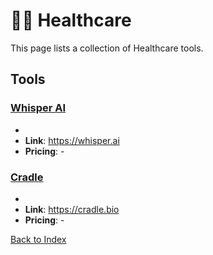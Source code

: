 # 🧑‍⚕️ Healthcare

This page lists a collection of Healthcare tools.

## Tools

### [Whisper AI](https://whisper.ai)
-
- **Link**: https://whisper.ai
- **Pricing**: -

### [Cradle](https://cradle.bio)
-
- **Link**: https://cradle.bio
- **Pricing**: -


[Back to Index](../README.MD)
